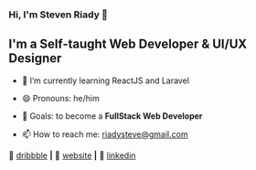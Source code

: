 ### Hi, I'm Steven Riady 👋

## I'm a Self-taught Web Developer & UI/UX Designer

- 🌱 I’m currently learning ReactJS and Laravel
- 😄 Pronouns: he/him
- 🎯 Goals: to become a **FullStack Web Developer**

- 📫 How to reach me: riadysteve@gmail.com


🏀 [dribbble][dribbble] **|**
🏡 [website][website] **|**
👔 [linkedin][linkedin]

[dribbble]: https://dribbble.com/SteveRiady
[website]: https://riadysteve.now.sh
[linkedin]: https://www.linkedin.com/in/riadysteve

<!--
**riadysteve/riadysteve** is a ✨ _special_ ✨ repository because its `README.md` (this file) appears on your GitHub profile.

Here are some ideas to get you started:

- 🔭 I’m currently working on ...
- 🌱 I’m currently learning ...
- 👯 I’m looking to collaborate on ...
- 🤔 I’m looking for help with ...
- 💬 Ask me about ...

- 😄 Pronouns: ...
- ⚡ Fun fact: ...
-->

